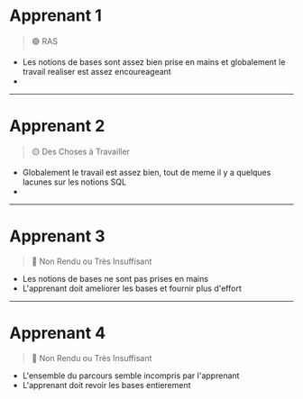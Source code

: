# Apprenant 1 
> 🟢 RAS

- Les notions de bases sont assez bien prise en mains et globalement le travail realiser est assez encoureageant 
- 

---
# Apprenant 2 
> 🟡 Des Choses à Travailler

- Globalement le travail est assez bien, tout de meme il y a quelques lacunes sur les notions SQL
- 


---
# Apprenant 3 
> 🔴 Non Rendu ou Très Insuffisant

- Les notions de bases ne sont pas prises en mains 
- L'apprenant doit ameliorer les bases et fournir plus d'effort

---
# Apprenant 4
> 🔴 Non Rendu ou Très Insuffisant

- L'ensemble du parcours semble incompris par l'apprenant 
- L'apprenant doit revoir les bases entierement